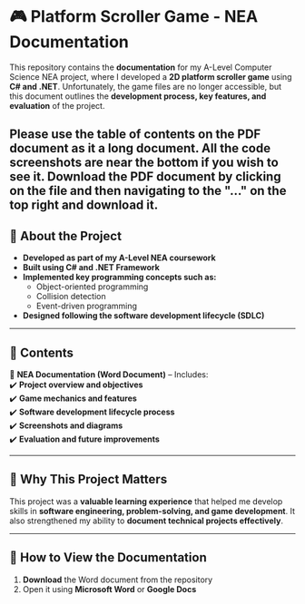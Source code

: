 # 🎮 Platform Scroller Game - NEA Documentation  

This repository contains the **documentation** for my A-Level Computer Science NEA project, where I developed a **2D platform scroller game** using **C# and .NET**. Unfortunately, the game files are no longer accessible, but this document outlines the **development process, key features, and evaluation** of the project.  

Please use the table of contents on the PDF document as it a long document. All the code screenshots are near the bottom if you wish to see it. Download the PDF document by clicking on the file and then navigating to the "..." on the top right and download it.
---

## 📌 About the Project  
- **Developed as part of my A-Level NEA coursework**  
- **Built using C# and .NET Framework**  
- **Implemented key programming concepts such as:**  
  - Object-oriented programming  
  - Collision detection  
  - Event-driven programming  
- **Designed following the software development lifecycle (SDLC)**  

---

## 📂 Contents  
📄 **NEA Documentation (Word Document)** – Includes:  
✔️ **Project overview and objectives**  
✔️ **Game mechanics and features**  
✔️ **Software development lifecycle process**  
✔️ **Screenshots and diagrams**  
✔️ **Evaluation and future improvements**  

---

## 🎯 Why This Project Matters  
This project was a **valuable learning experience** that helped me develop skills in **software engineering, problem-solving, and game development**. It also strengthened my ability to **document technical projects effectively**.  

---

## 📝 How to View the Documentation  
1. **Download** the Word document from the repository  
2. Open it using **Microsoft Word** or **Google Docs**  

